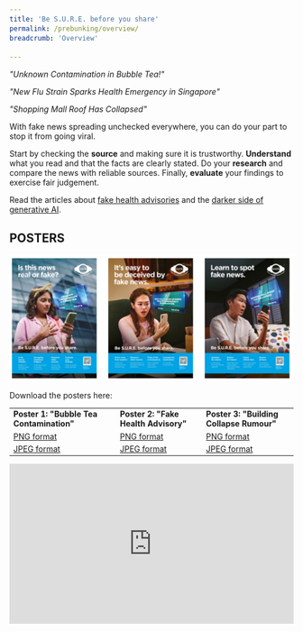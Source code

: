 ```yaml
---
title: 'Be S.U.R.E. before you share'
permalink: /prebunking/overview/
breadcrumb: 'Overview'

---
```


*"Unknown Contamination in Bubble Tea!"*

*"New Flu Strain Sparks Health Emergency in Singapore"*

*"Shopping Mall Roof Has Collapsed"*

With fake news spreading unchecked everywhere, you can do your part to stop it from going viral. 

Start by checking the **source** and making sure it is trustworthy. **Understand** what you read and that the facts are clearly stated. Do your **research** and compare the news with reliable sources. Finally, **evaluate** your findings to exercise fair judgement. 

Read the articles about [fake health advisories](/prebunking/writeup1/) and the [darker side of generative AI](/prebunking/writeup2/).



## POSTERS

![](../images/prebunking-infographics-thmb.png)

Download the posters here:

<table>
<tr><td><b>Poster 1: "Bubble Tea Contamination"</b></td>
	<td><b>Poster 2: "Fake Health Advisory"</b></td>
    <td><b>Poster 3: "Building Collapse Rumour"</b></td></tr>
<tr><td><a href="https://go.gov.sg/a9nb3u">PNG format</a></td>
	<td><a href="https://go.gov.sg/0wa1w7">PNG format</a></td>
    <td><a href="https://go.gov.sg/pfh5wg">PNG format</a></td></tr>
<tr><td><a href="https://go.gov.sg/8i0v8s">JPEG format</a></td>
	<td><a href="https://go.gov.sg/wz21wm">JPEG format</a></td>
    <td><a href="https://go.gov.sg/jgg943">JPEG format</a></td></tr></table>


<style>.embed-container { position: relative; padding-bottom: 56.25%; height: 0; overflow: hidden; max-width: 100%; } .embed-container iframe, .embed-container object, .embed-container embed { position: absolute; top: 0; left: 0; width: 100%; height: 100%; }</style><div class='embed-container'>
<iframe width="560" height="315" src="https://www.youtube.com/embed/Z2cPIlVOD8w?si=xX5bt-03s7qIdPdz" title="YouTube video player" frameborder="0" allow="accelerometer; autoplay; clipboard-write; encrypted-media; gyroscope; picture-in-picture; web-share" allowfullscreen></iframe></div>

